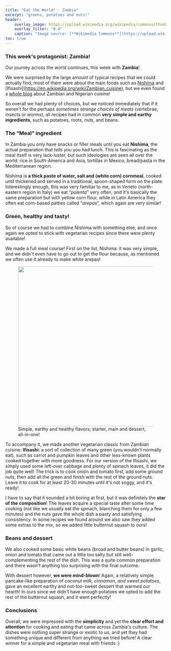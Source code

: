 ```yaml
---
title: "Eat the World! - Zambia"
excerpt: "greens, potatoes and nuts!"
header:
    overlay_image: https://upload.wikimedia.org/wikipedia/commons/thumb/0/06/Flag_of_Zambia.svg/1280px-Flag_of_Zambia.svg.png
    overlay_filter: "0.4"
    caption: "Image source: [**Wikimedia Commons**](https://upload.wikimedia.org/wikipedia/commons/thumb/0/06/Flag_of_Zambia.svg/1280px-Flag_of_Zambia.svg.png)"
toc: true
---
```

### This week's protagonist: Zambia!
Our journey across the world continues, this week with **Zambia**!

We were surprised by the large amount of typical recipes that we could actually find, most of them were about the main foods such as [Nishima](https://en.wikipedia.org/wiki/Zambian_cuisine) and [Ifisashi])https://en.wikipedia.org/wiki/Zambian_cuisine), but we even found a [whole blog](https://www.temziebites.com/) about Zambian and Nigerian cuisine!

So overall we had plenty of choices, but we noticed immediately that if it weren't for the perhaps _sometimes strange choices of meats_ (vertebrae, insects or worms), all recipes had in common **very simple and earthy ingredients**, such as potatoes, roots, nuts, and beans.

### The “Meal” ingredient
In Zambia you only have snacks or filler meals until you eat **Nishima**, the actual preparation that _tells you_ you had lunch. This is fascinating as the meal itself is very lack-luster, but such ideologies are seen all over the world: rice in South-America and Asia, tortillas in Mexico, bread/pasta in the Mediterranean region.

Nishima is **a thick paste of water, salt and (white corn) cornmeal**, cooked until thickened and served in a traditional, spoon-shaped form on the plate. Interestingly enough, this was very familiar to me, as in Veneto (north-eastern region in Italy) we eat “_polenta_” very often, and it's basically the same preparation but with yellow corn flour, while in Latin America they often eat corn-based patties called “_arepas_”, which again are very similar!

### Green, healthy and tasty!
So of course we had to combine Nishima with something else, and once again we opted to stick with vegetarian recipes since there were plenty available!

We made a full meal course! First on the list, Nishima: it was very simple, and we didn't even have to go out to get the flour because, as mentioned we often use it already to make white arepas!

<figure>
    <img src="{{ site.url }}{{ site.baseurl }}/assets/images/eat_the_world/zambia_1.jpg" alt="" style="width:500px">
    <figcaption>Simple, earthy and healthy flavors; starter, main and dessert, all-in-one!</figcaption>
</figure>

To accompany it, we made another vegetarian classic from Zambian cuisine: **Ifisashi**: a sort of collection of many green (you wouldn't normally eat), such as carrot and pumpkin leaves and other less-known plants cooked together with more goodness. For our version of the Ifisashi, we simply used some left-over cabbage and plenty of spinach leaves, it did the job quite well! The trick is to cook onion and tomato first, add some ground nuts, then add all the green and finish with the rest of the ground nuts. Leave it to cook for at least 20-30 minutes until it's not soggy, and it's ready!

I have to say that it sounded a bit boring at first, but it was definitely the **star of the composition**! The leaves acquire a special taste after some time cooking (not like we usually eat the spinach, blanching them for only a few minutes) and the nuts gave the whole dish a pasty and satisfying consistency. In some recipes we found around we also saw they added some extras to the mix, so we added little butternut squash to ours!

### Beans and dessert
We also cooked some basic white beans (broad and butter beans) in garlic, onion and tomato that came out a little too salty but still well-complementing the rest of the dish. This was a quite common preparation and there wasn't anything too surprising with the final outcome.

With dessert however, **we were mind-blown**! Again, a relatively simple pancake-like preparation of _coconut milk, cinnamon, and sweet potatoes_, gave an excellent earthy and not-too-sweet dessert that warmed our hearth! In ours since we didn't have enough potatoes we opted to add the rest of the butternut squash, and it went perfectly!

### Conclusions
Overall, we were impressed with the **simplicity** and yet the **clear effort and attention** for cooking and eating that came across Zambia's culture. The dishes were nothing super strange or exotic to us, and yet they had something unique and different from anything we tried before! A clear winner for a simple and vegetarian meal with friends :)